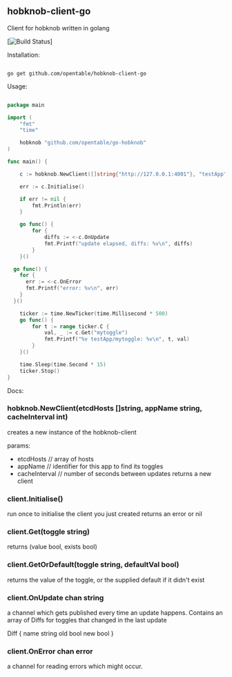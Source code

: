 hobknob-client-go
---

Client for hobknob written in golang

[![Build Status](https://travis-ci.org/opentable/go-hobknob.png?branch=master)]

Installation:

```shell

go get github.com/opentable/hobknob-client-go

```

Usage:

```go

package main

import (
	"fmt"
	"time"

	hobknob "github.com/opentable/go-hobknob"
)

func main() {

	c := hobknob.NewClient([]string{"http://127.0.0.1:4001"}, "testApp", 2)

	err := c.Initialise()

	if err != nil {
		fmt.Println(err)
	}

	go func() {
		for {
			diffs := <-c.OnUpdate
			fmt.Printf("update elapsed, diffs: %v\n", diffs)
		}
	}()

  go func() {
    for {
      err := <-c.OnError
      fmt.Printf("error: %v\n", err)
    }
  }()

	ticker := time.NewTicker(time.Millisecond * 500)
	go func() {
		for t := range ticker.C {
			val, _ := c.Get("mytoggle")
			fmt.Printf("%v testApp/mytoggle: %v\n", t, val)
		}
	}()

	time.Sleep(time.Second * 15)
	ticker.Stop()
}


```

Docs:

### hobknob.NewClient(etcdHosts []string, appName string, cacheInterval int)
creates a new instance of the hobknob-client

params:
- etcdHosts // array of hosts
- appName // identifier for this app to find its toggles
- cacheInterval // number of seconds between updates
returns a new client

### client.Initialise()
run once to initialise the client you just created
returns an error or nil

### client.Get(toggle string)
returns (value bool, exists bool)

### client.GetOrDefault(toggle string, defaultVal bool)
returns the value of the toggle, or the supplied default if it didn't exist

### client.OnUpdate chan string
a channel which gets published every time an update happens. Contains an array of Diffs for toggles that changed in the last update

Diff {
  name string
  old bool
  new bool
}

### client.OnError chan error
a channel for reading errors which might occur.
